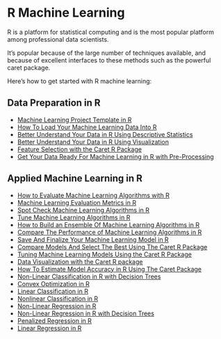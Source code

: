 # R Machine Learning

R is a platform for statistical computing and is the most popular platform among professional data scientists.

It’s popular because of the large number of techniques available, and because of excellent interfaces to these methods such as the powerful caret package.

Here’s how to get started with R machine learning:

## Data Preparation in R
* [Machine Learning Project Template in R](https://github.com/khanhnamle1994/applied-machine-learning/blob/master/Machine-Learning-R/ml_project_template_in_R.Rmd)
* [How To Load Your Machine Learning Data Into R](https://github.com/khanhnamle1994/applied-machine-learning/blob/master/Machine-Learning-R/load_ml_data_into_r.Rmd)
* [Better Understand Your Data in R Using Descriptive Statistics](https://github.com/khanhnamle1994/applied-machine-learning/blob/master/Machine-Learning-R/understand_data_in_R_descriptive_statistics.Rmd)
* [Better Understand Your Data in R Using Visualization](https://github.com/khanhnamle1994/applied-machine-learning/blob/master/Machine-Learning-R/understand_data_in_R_visualization.Rmd)
* [Feature Selection with the Caret R Package](https://github.com/khanhnamle1994/applied-machine-learning/blob/master/Machine-Learning-R/feature_selection_with_caret_r_package.Rmd)
* [Get Your Data Ready For Machine Learning in R with Pre-Processing](https://github.com/khanhnamle1994/applied-machine-learning/blob/master/Machine-Learning-R/get_data_ready_for_ml_in_R_pre_processing.Rmd)

## Applied Machine Learning in R
* [How to Evaluate Machine Learning Algorithms with R](https://github.com/khanhnamle1994/applied-machine-learning/blob/master/Machine-Learning-R/evaluate_ml_algorithms_with_R.Rmd)
* [Machine Learning Evaluation Metrics in R](https://github.com/khanhnamle1994/applied-machine-learning/blob/master/Machine-Learning-R/ml_evaluation_metrics.Rmd)
* [Spot Check Machine Learning Algorithms in R](https://github.com/khanhnamle1994/applied-machine-learning/blob/master/Machine-Learning-R/spot_check_ml_algorithms_in_R.Rmd)
* [Tune Machine Learning Algorithms in R](https://github.com/khanhnamle1994/applied-machine-learning/blob/master/Machine-Learning-R/tune_ml_algorithms_in_R.Rmd)
* [How to Build an Ensemble Of Machine Learning Algorithms in R](https://github.com/khanhnamle1994/applied-machine-learning/blob/master/Machine-Learning-R/build_an_ensemble_of_ml_algorithms_in_R.Rmd)
* [Compare The Performance of Machine Learning Algorithms in R](https://github.com/khanhnamle1994/applied-machine-learning/blob/master/Machine-Learning-R/compare_performance_ml_algorithms_in_R.Rmd)
* [Save And Finalize Your Machine Learning Model in R](https://github.com/khanhnamle1994/applied-machine-learning/blob/master/Machine-Learning-R/save_and_finalize_ml_model_in_R.Rmd)
* [Compare Models And Select The Best Using The Caret R Package](https://github.com/khanhnamle1994/applied-machine-learning/blob/master/Machine-Learning-R/compare_models_and_select_the_best_using_the_Caret_R_package.Rmd)
* [Tuning Machine Learning Models Using the Caret R Package](https://github.com/khanhnamle1994/applied-machine-learning/blob/master/Machine-Learning-R/tuning_ml_models_using_the_Caret_R_package.Rmd)
* [Data Visualization with the Caret R package](https://github.com/khanhnamle1994/applied-machine-learning/blob/master/Machine-Learning-R/data_visualization_with_the_Caret_R_package.Rmd)
* [How To Estimate Model Accuracy in R Using The Caret Package](https://github.com/khanhnamle1994/applied-machine-learning/blob/master/Machine-Learning-R/how_to_estimate_model_accuracy_in_R_using_Caret_package.Rmd)
* [Non-Linear Classification in R with Decision Trees](https://github.com/khanhnamle1994/applied-machine-learning/blob/master/Machine-Learning-R/non_linear_classification_in_R_with_decision_trees.Rmd)
* [Convex Optimization in R](https://github.com/khanhnamle1994/applied-machine-learning/blob/master/Machine-Learning-R/convex_optimization_in_R.Rmd)
* [Linear Classification in R](https://github.com/khanhnamle1994/applied-machine-learning/blob/master/Machine-Learning-R/linear_classification_in_R.Rmd)
* [Nonlinear Classification in R](https://github.com/khanhnamle1994/applied-machine-learning/blob/master/Machine-Learning-R/non_linear_classification_in_R.Rmd)
* [Non-Linear Regression in R](https://github.com/khanhnamle1994/applied-machine-learning/blob/master/Machine-Learning-R/non_linear_regression_in_R.Rmd)
* [Non-Linear Regression in R with Decision Trees](https://github.com/khanhnamle1994/applied-machine-learning/blob/master/Machine-Learning-R/non_linear_regression_in_R_with_decision_trees.Rmd)
* [Penalized Regression in R](https://github.com/khanhnamle1994/applied-machine-learning/blob/master/Machine-Learning-R/penalized_regression_in_R.Rmd)
* [Linear Regression in R](https://github.com/khanhnamle1994/applied-machine-learning/blob/master/Machine-Learning-R/linear_regression_in_R.Rmd)
